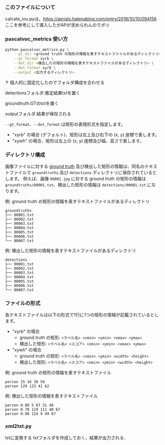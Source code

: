 ### このファイルについて
calcate_iou.pyは，https://aerials.hatenablog.com/entry/2019/10/10/094156
ここを参考にして導入したがAPが求められんのでボツ


### pascalvoc_metrics 使い方

```bash
python pascalvoc_metrics.py \
    --gt_dir <ground truth の矩形の情報を表すテキストファイルがあるディレクトリ> \
    --gt_format xyrb \
    --det_dir <検出したの矩形の情報を表すテキストファイルがあるディレクトリ> \
    --det_format xyrb \
    --output <出力するディレクトリ>
```

↑ 個人的に固定化したのでフォルダ構成を合わせる

detectionsフォルダ:推定結果txtを置く

groundtruth:GTのtxtを置く

outputフォルダ:結果が保存される


`--gt_format`、`--det_format` は矩形の表現形式を指定します。

* "xyrb" の場合 (デフォルト)、矩形は左上及び右下の (x, y) 座標で表します。
* "xywh" の場合、矩形は左上の (x, y) 座標及び幅、高さで表します。

### ディレクトリ構成

画像ファイルに対する [ground truth](https://ejje.weblio.jp/content/ground+truth+data) 及び検出した矩形の情報は、同名のテキストファイルで `groundtruths` 及び `detections` ディレクトリに保存されているとします。
例えば、画像 `00001.jpg` に対する ground truth の矩形の情報は `groundtruths/00001.txt`、検出した矩形の情報は `detections/00001.txt` になります。

例: ground truth の矩形の情報を表すテキストファイルがあるディレクトリ

```
groundtruths
├── 00001.txt
├── 00002.txt
├── 00003.txt
├── 00004.txt
├── 00005.txt
├── 00006.txt
└── 00007.txt
```

例: 検出した矩形の情報を表すテキストファイルがあるディレクトリ

```
detections
├── 00001.txt
├── 00002.txt
├── 00003.txt
├── 00004.txt
├── 00005.txt
├── 00006.txt
└── 00007.txt
```

### ファイルの形式

各テキストファイルは以下の形式で1行に1つの矩形の情報が記載されているとします。

* "xyrb" の場合
  * ground truth の矩形: `<ラベル名> <xmin> <ymin> <xmax> <ymax>`
  * 検出した矩形: `<ラベル名> <スコア> <xmin> <ymin> <xmax> <ymax>`
* "xywh" の場合
  * ground truth の矩形: `<ラベル名> <xmin> <ymin> <width> <height>`
  * 検出した矩形: `<ラベル名> <スコア> <xmin> <ymin> <width> <height>`

例: ground truth の矩形の情報を表すテキストファイル

```
person 25 16 38 56
person 129 123 41 62
```

例: 検出した矩形の情報を表すテキストファイル

```
person 0.88 5 67 31 48
person 0.70 119 111 40 67
person 0.80 124 9 49 67
```

### xml2txt.py
txtに変換する
txtフォルダを作成しておく，結果が出力される．
